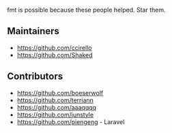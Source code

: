 fmt is possible because these people helped. Star them.

## Maintainers

* https://github.com/ccirello
* https://github.com/Shaked

## Contributors

* https://github.com/boeserwolf
* https://github.com/terriann
* https://github.com/aaaqqqq
* https://github.com/junstyle
* https://github.com/piengeng - Laravel
